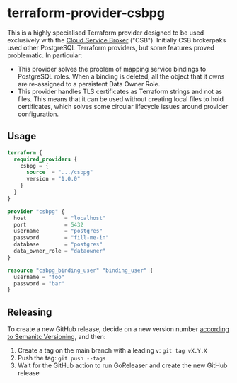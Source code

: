 # terraform-provider-csbpg

This is a highly specialised Terraform provider designed to be used exclusively with the [Cloud Service Broker](https://github.com/cloudfoundry-incubator/cloud-service-broker) ("CSB"). Initially CSB brokerpaks used other PostgreSQL Terraform providers, but some features proved problematic. In particular:
- This provider solves the problem of mapping service bindings to PostgreSQL roles. When a binding is deleted, all the object that it owns are re-assigned to a persistent Data Owner Role.
- This provider handles TLS certificates as Terraform strings and not as files. This means that it can be used without creating local files to hold certificates, which solves some circular lifecycle issues around provider configuration.

## Usage

```terraform
terraform {
  required_providers {
    csbpg = {
      source  = ".../csbpg"
      version = "1.0.0"
    }
  }
}

provider "csbpg" {
  host            = "localhost"
  port            = 5432
  username        = "postgres"
  password        = "fill-me-in"
  database        = "postgres"
  data_owner_role = "dataowner"
}

resource "csbpg_binding_user" "binding_user" {
  username = "foo"
  password = "bar"
}
```

## Releasing
To create a new GitHub release, decide on a new version number [according to Semanitc Versioning](https://semver.org/), and then:
1. Create a tag on the main branch with a leading `v`:
   `git tag vX.Y.X`
1. Push the tag:
   `git push --tags`
1. Wait for the GitHub action to run GoReleaser and create the new GitHub release

